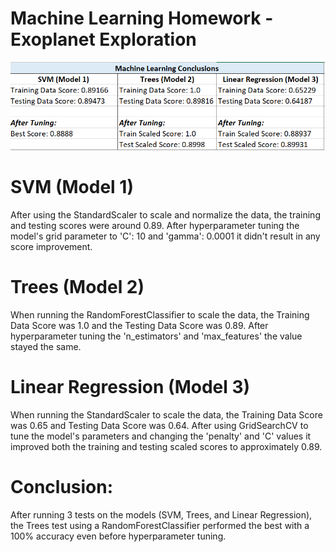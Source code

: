 # Machine Learning Homework - Exoplanet Exploration

![MachineLearningConclusions_Exoplanets.png](Images/MachineLearningConclusions_Exoplanets.png)

# SVM (Model 1)
After using the StandardScaler to scale and normalize the data, the training and testing scores were around 0.89. After hyperparameter tuning the model's grid parameter to 'C': 10 and 'gamma': 0.0001 it didn't result in any score improvement.

# Trees (Model 2)
When running the RandomForestClassifier to scale the data, the Training Data Score was 1.0 and the Testing Data Score was 0.89. After hyperparameter tuning the 'n_estimators' and 'max_features' the value stayed the same.

# Linear Regression (Model 3)
When running the StandardScaler to scale the data, the Training Data Score was 0.65 and Testing Data Score was 0.64. After using GridSearchCV to tune the model's parameters and changing the 'penalty' and 'C' values it improved both the training and testing scaled scores to approximately 0.89.

# Conclusion:
After running 3 tests on the models (SVM, Trees, and Linear Regression), the Trees test using a RandomForestClassifier performed the best with a 100% accuracy even before hyperparameter tuning.
